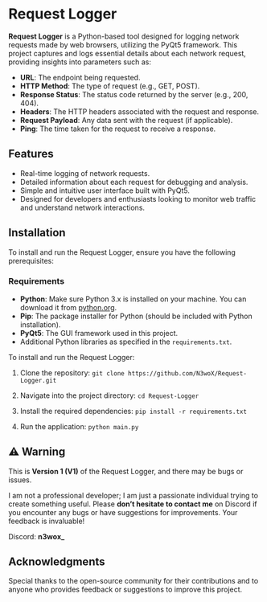 # Request Logger

**Request Logger** is a Python-based tool designed for logging network requests made by web browsers, utilizing the PyQt5 framework. This project captures and logs essential details about each network request, providing insights into parameters such as:

- **URL**: The endpoint being requested.
- **HTTP Method**: The type of request (e.g., GET, POST).
- **Response Status**: The status code returned by the server (e.g., 200, 404).
- **Headers**: The HTTP headers associated with the request and response.
- **Request Payload**: Any data sent with the request (if applicable).
- **Ping**: The time taken for the request to receive a response.

## Features

- Real-time logging of network requests.
- Detailed information about each request for debugging and analysis.
- Simple and intuitive user interface built with PyQt5.
- Designed for developers and enthusiasts looking to monitor web traffic and understand network interactions.

## Installation

To install and run the Request Logger, ensure you have the following prerequisites:

### Requirements
- **Python**: Make sure Python 3.x is installed on your machine. You can download it from [python.org](https://www.python.org/downloads/).
- **Pip**: The package installer for Python (should be included with Python installation).
- **PyQt5**: The GUI framework used in this project.
- Additional Python libraries as specified in the `requirements.txt`.

To install and run the Request Logger:

1. Clone the repository:
   ```git clone https://github.com/N3woX/Request-Logger.git```

2. Navigate into the project directory:
   ```cd Request-Logger```

3. Install the required dependencies:
   ```pip install -r requirements.txt```

4. Run the application:
   ```python main.py```

## ⚠️ Warning
This is **Version 1 (V1)** of the Request Logger, and there may be bugs or issues. 

I am not a professional developer; I am just a passionate individual trying to create something useful. Please **don’t hesitate to contact me** on Discord if you encounter any bugs or have suggestions for improvements. Your feedback is invaluable!

Discord: **n3wox_**

## Acknowledgments
Special thanks to the open-source community for their contributions and to anyone who provides feedback or suggestions to improve this project.
